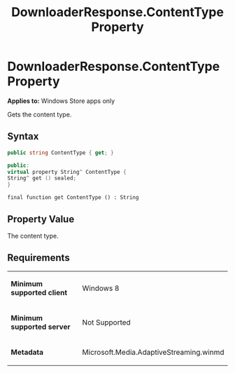 ﻿---
title: DownloaderResponse.ContentType Property
TOCTitle: ContentType Property
ms:assetid: 974810ac-3ca0-48e8-b18a-bb7c9e1da2fa
ms:mtpsurl: https://msdn.microsoft.com/en-us/library/JJ822789(v=VS.90)
ms:contentKeyID: 50079543
ms.date: 11/19/2012
mtps_version: v=VS.90
dev_langs:
- csharp
- c++
- jscript
---

# DownloaderResponse.ContentType Property

**Applies to:** Windows Store apps only

Gets the content type.

## Syntax

``` csharp
public string ContentType { get; }
```

``` c++
public:
virtual property String^ ContentType {
String^ get () sealed;
}
```

``` jscript
final function get ContentType () : String
```

## Property Value

The content type.

## Requirements

<table>
<colgroup>
<col style="width: 50%" />
<col style="width: 50%" />
</colgroup>
<tbody>
<tr class="odd">
<td><p><strong>Minimum supported client</strong></p></td>
<td><p>Windows 8</p></td>
</tr>
<tr class="even">
<td><p><strong>Minimum supported server</strong></p></td>
<td><p>Not Supported</p></td>
</tr>
<tr class="odd">
<td><p><strong>Metadata</strong></p></td>
<td><p>Microsoft.Media.AdaptiveStreaming.winmd</p></td>
</tr>
</tbody>
</table>

